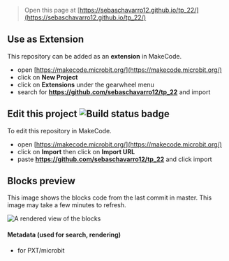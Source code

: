 
> Open this page at [https://sebaschavarro12.github.io/tp_22/](https://sebaschavarro12.github.io/tp_22/)

## Use as Extension

This repository can be added as an **extension** in MakeCode.

* open [https://makecode.microbit.org/](https://makecode.microbit.org/)
* click on **New Project**
* click on **Extensions** under the gearwheel menu
* search for **https://github.com/sebaschavarro12/tp_22** and import

## Edit this project ![Build status badge](https://github.com/sebaschavarro12/tp_22/workflows/MakeCode/badge.svg)

To edit this repository in MakeCode.

* open [https://makecode.microbit.org/](https://makecode.microbit.org/)
* click on **Import** then click on **Import URL**
* paste **https://github.com/sebaschavarro12/tp_22** and click import

## Blocks preview

This image shows the blocks code from the last commit in master.
This image may take a few minutes to refresh.

![A rendered view of the blocks](https://github.com/sebaschavarro12/tp_22/raw/master/.github/makecode/blocks.png)

#### Metadata (used for search, rendering)

* for PXT/microbit
<script src="https://makecode.com/gh-pages-embed.js"></script><script>makeCodeRender("{{ site.makecode.home_url }}", "{{ site.github.owner_name }}/{{ site.github.repository_name }}");</script>
